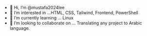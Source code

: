 - 👋 Hi, I’m @mustafa2024lee
- 👀 I’m interested in ...HTML, CSS, Tailwind, Frontend, PowerShell
- 🌱 I’m currently learning ... Linux
- 💞️ I’m looking to collaborate on ... Translating any project to Arabic language.

<!---
mustafa2024lee/mustafa2024lee is a ✨ special ✨ repository because its `README.md` (this file) appears on your GitHub profile.
You can click the Preview link to take a look at your changes.
--->
